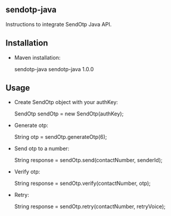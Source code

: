 ## sendotp-java

Instructions to integrate SendOtp Java API.

Installation
-------------

* Maven installation:

    <dependency>
        <groupId>sendotp-java</groupId>
        <artifactId>sendotp-java</artifactId>
        <version>1.0.0</version>
    </dependency>

Usage
-------

* Create SendOtp object with your authKey:

    SendOtp sendOtp = new SendOtp(authKey);

* Generate otp:

    String otp = sendOtp.generateOtp(6);

* Send otp to a number:

    String response = sendOtp.send(contactNumber, senderId);

* Verify otp:

    String response = sendOtp.verify(contactNumber, otp);

* Retry:

    String response = sendOtp.retry(contactNumber, retryVoice);